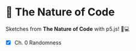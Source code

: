 # 🌱 The Nature of Code 

Sketches from **The Nature of Code** with p5.js! 🎨💻  

- [x] Ch. 0 Randomness

